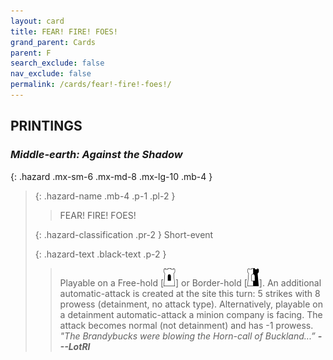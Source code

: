 ```yaml
---
layout: card
title: FEAR! FIRE! FOES!
grand_parent: Cards
parent: F
search_exclude: false
nav_exclude: false
permalink: /cards/fear!-fire!-foes!/
---
```


## PRINTINGS


### _Middle-earth: Against the Shadow_

{: .hazard .mx-sm-6 .mx-md-8 .mx-lg-10 .mb-4 }
> {: .hazard-name .mb-4 .p-1 .pl-2 }
> > <div class="hazard-mp"></div>
> > <div class="card-name">FEAR! FIRE! FOES!</div>
>
> {: .hazard-classification .pr-2 }
> Short-event
>
> {: .hazard-text .black-text .p-2 }
> > Playable on a Free-hold \[![](/assets/images/free-hold.svg)] or Border-hold \[![](/assets/images/border-hold.svg)]. An additional automatic-attack is created at the site this turn: 5 strikes with 8 prowess (detainment, no attack type). Alternatively, playable on a detainment automatic-attack a minion company is facing. The attack becomes normal (not detainment) and has -1 prowess. <br>_"The Brandybucks were blowing the Horn-call of Buckland...”_ ***---&#65279;LotRI*** 
>
